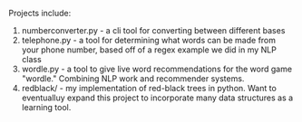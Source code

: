 Projects include:
1) numberconverter.py - a cli tool for converting between different bases
2) telephone.py - a tool for determining what words can be made from your phone number, based off of a regex example we did in my NLP class
3) wordle.py - a tool to give live word recommendations for the word game "wordle." Combining NLP work and recommender systems.
4) redblack/ - my implementation of red-black trees in python. Want to eventualluy expand this project to incorporate many data structures as a learning tool.
